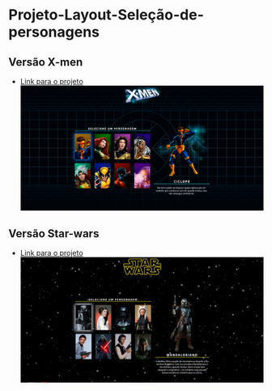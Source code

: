 # Projeto-Layout-Seleção-de-personagens

## Versão X-men

- <a href="https://projeto-x-men-tau.vercel.app">Link para o projeto</a>
  <img src="./README-imgs/print-x-men.png" alt="" />

## Versão Star-wars

- <a href="https://projeto-star-wars-one.vercel.app">Link para o projeto</a>
  <img src="./README-imgs/print-star-wars.png" alt="" />
